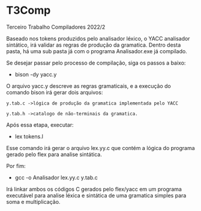 # T3Comp
Terceiro Trabalho Compiladores 2022/2

Baseado nos tokens produzidos pelo analisador léxico, o YACC analisador sintático, irá validar as regras de produção da gramatica.
Dentro desta pasta, há uma sub pasta já com o programa Analisador.exe já compilado.
  
Se desejar passar pelo processo de compilação, siga os passos a baixo:
 - bison -dy yacc.y

O arquivo yacc.y descreve as regras gramaticais, e a execução do comando bison irá gerar dois arquivos:

	y.tab.c ->lógica de produção da gramatica implementada pelo YACC
	
  	y.tab.h ->catalogo de não-terminais da gramatica.

Após essa etapa, executar:
  - lex tokens.l
  
Esse comando irá gerar o arquivo lex.yy.c que contém a lógica do programa gerado pelo flex para analise sintática.

Por fim:
  - gcc -o Analisador lex.yy.c y.tab.c
  
Irá linkar ambos os códigos C gerados pelo flex/yacc em um programa executável para analise léxica e sintática de uma gramatica simples para soma e multiplicação.
